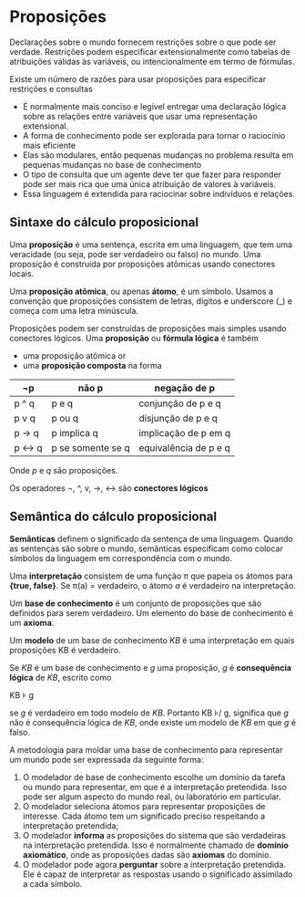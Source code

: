 # Proposições
Declarações sobre o mundo fornecem restrições sobre o que pode ser verdade. Restrições podem especificar extensionalmente como tabelas de atribuições válidas às variáveis, ou intencionalmente em termo de fórmulas.

Existe um número de razões para usar proposições para especificar restrições e consultas
* É normalmente mais conciso e legível entregar uma declaração lógica sobre as relações entre variáveis que usar uma representação extensional.
* A forma de conhecimento pode ser explorada para tornar o raciocínio mais eficiente
* Elas são modulares, então pequenas mudanças no problema resulta em pequenas mudanças no base de conhecimento
* O tipo de consulta que um agente deve ter que fazer para responder pode ser mais rica que uma única atribuição de valores à variáveis.
* Essa linguagem é extendida para raciocinar sobre indivíduos e relações.


## Sintaxe do cálculo proposicional
Uma **proposição** é uma sentença, escrita em uma linguagem, que tem uma veracidade (ou seja, pode ser verdadeiro ou falso) no mundo. Uma proposição é construída por proposições atômicas usando conectores locais.

Uma **proposição atômica**, ou apenas **átomo**, é um símbolo. Usamos a convenção que proposições consistem de letras, dígitos e underscore (_) e começa com uma letra minúscula.

Proposições podem ser construídas de proposições mais simples usando conectores lógicos. Uma **proposição** ou **fórmula lógica** é também 
* uma proposição atômica or
* uma **proposição composta** na forma
  
| ¬p     | não p            | negação de p         |
|--------|------------------|----------------------|
| p ^ q  | p e q            | conjunção de p e q   |
| p v q  | p ou q           | disjunção de p e q   |
| p -> q | p implica q      | implicação de p em q |
| p <-> q| p se somente se q| equivalência de p e q|

Onde *p* e *q* são proposições.

Os operadores ¬, ^, v, ->, <-> são **conectores lógicos**


## Semântica do cálculo proposicional
**Semânticas** definem o significado da sentença de uma linguagem. Quando as sentenças são sobre o mundo, semânticas especificam como colocar símbolos da linguagem em correspondência com o mundo.

Uma **interpretação** consistem de uma função π que papeia os átomos para **{true, false}**. Se π(a) = verdadeiro, o átomo *a* é verdadeiro na interpretação.

Um **base de conhecimento** é um conjunto de proposições que são definidos para serem verdadeiro. Um elemento do base de conhecimento é um **axioma**.

Um **modelo** de um base de conhecimento *KB* é uma interpretação em quais proposições KB é verdadeiro.

Se *KB* é um base de conhecimento e *g* uma proposição, *g* é **consequência lógica** de *KB*, escrito como

KB ⊧ g
	
se *g* é verdadeiro em todo modelo de *KB*.
Portanto KB ⊧/ g, significa que *g* não é consequência lógica de *KB*, onde existe um modelo de *KB* em que *g* é falso. 

A metodologia para moldar uma base de conhecimento para representar um mundo pode ser expressada da seguinte forma:
1. O modelador de base de conhecimento escolhe um domínio da tarefa ou mundo para representar, em que é a interpretação pretendida. Isso pode ser algum aspecto do mundo real, ou laboratório em particular.
2. O modelador seleciona átomos para representar proposições de interesse. Cada átomo tem um significado preciso respeitando a interpretação pretendida;
3. O modelador **informa** as proposições do sistema que são verdadeiras na interpretação pretendida. Isso é normalmente chamado de **domínio axiomático**, onde as proposições dadas são **axiomas** do domínio.
4. O modelador pode agora **perguntar** sobre a interpretação pretendida. Ele é capaz de interpretar as respostas usando o significado assimilado a cada símbolo.
